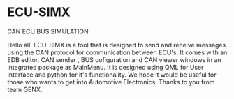 # ECU-SIMX
CAN ECU BUS SIMULATION

Hello all.
    ECU-SIMX is a tool that is designed to send and receive messages using the CAN protocol for communication between ECU's.
    It comes with an EDB editor, CAN sender , BUS cofiguration and CAN viewer windows in an integrated package as MainMenu.
    It is designed using QML for User Interface and python for it's functionality. 
    We hope it would be useful for those who wants to get into Automotive Electronics.
Thanks to you from team GENX.
